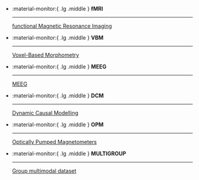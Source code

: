 <div class="grid cards" markdown>

-   :material-monitor:{ .lg .middle } __fMRI__

    ---

    [functional Magnetic Resonance Imaging](./fmri/index.md)

-   :material-monitor:{ .lg .middle } __VBM__

    ---

    [Voxel-Based Morphometry](./vbm/index.md)

-   :material-monitor:{ .lg .middle } __MEEG__

    ---

    [MEEG](./MEEG/index.md)

-   :material-monitor:{ .lg .middle } __DCM__

    ---

    [Dynamic Causal Modelling](./dcm/index.md)

-   :material-monitor:{ .lg .middle } __OPM__

    ---

    [Optically Pumped Magnetometers](./opm_preprocessing/index.md)

-   :material-monitor:{ .lg .middle } __MULTIGROUP__

    ---

    [Group multimodal dataset](./multi/index.md)


</div>
